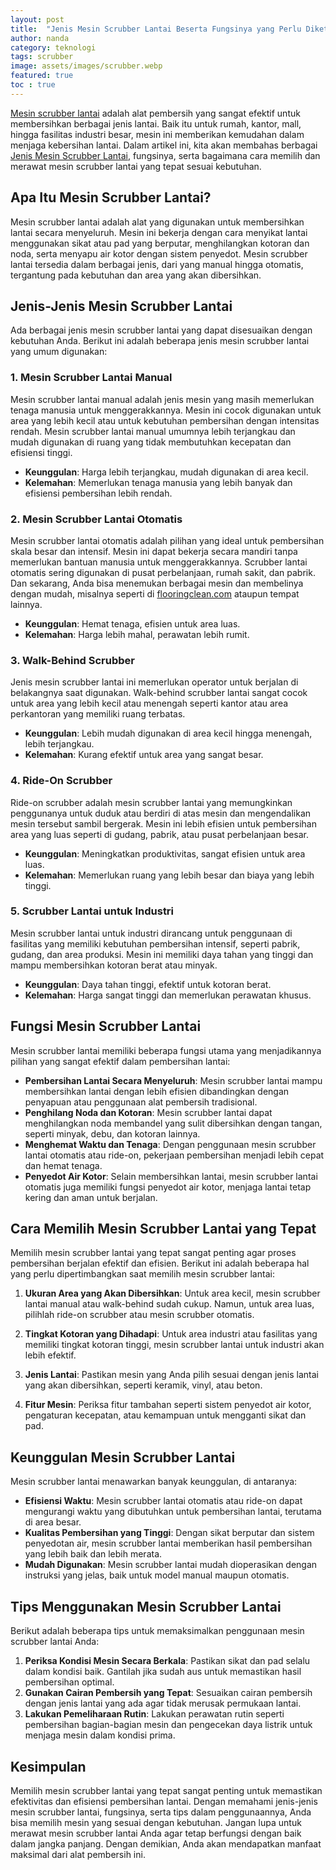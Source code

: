 ```yaml
---
layout: post
title:  "Jenis Mesin Scrubber Lantai Beserta Fungsinya yang Perlu Diketahui"
author: nanda
category: teknologi
tags: scrubber
image: assets/images/scrubber.webp
featured: true
toc : true
---
```


[Mesin scrubber lantai](https://pediaku.id/jenis-mesin-scrubber-lantai-dan-fungsinya/) adalah alat pembersih yang sangat efektif untuk membersihkan berbagai jenis lantai. Baik itu untuk rumah, kantor, mall, hingga fasilitas industri besar, mesin ini memberikan kemudahan dalam menjaga kebersihan lantai. Dalam artikel ini, kita akan membahas berbagai [Jenis Mesin Scrubber Lantai](https://flooringclean.com/rekomendasi-jenis-jenis-mesin-scrubber-lantai/), fungsinya, serta bagaimana cara memilih dan merawat mesin scrubber lantai yang tepat sesuai kebutuhan.

## Apa Itu Mesin Scrubber Lantai?

Mesin scrubber lantai adalah alat yang digunakan untuk membersihkan lantai secara menyeluruh. Mesin ini bekerja dengan cara menyikat lantai menggunakan sikat atau pad yang berputar, menghilangkan kotoran dan noda, serta menyapu air kotor dengan sistem penyedot. Mesin scrubber lantai tersedia dalam berbagai jenis, dari yang manual hingga otomatis, tergantung pada kebutuhan dan area yang akan dibersihkan.

## Jenis-Jenis Mesin Scrubber Lantai

Ada berbagai jenis mesin scrubber lantai yang dapat disesuaikan dengan kebutuhan Anda. Berikut ini adalah beberapa jenis mesin scrubber lantai yang umum digunakan:

### 1. Mesin Scrubber Lantai Manual

Mesin scrubber lantai manual adalah jenis mesin yang masih memerlukan tenaga manusia untuk menggerakkannya. Mesin ini cocok digunakan untuk area yang lebih kecil atau untuk kebutuhan pembersihan dengan intensitas rendah. Mesin scrubber lantai manual umumnya lebih terjangkau dan mudah digunakan di ruang yang tidak membutuhkan kecepatan dan efisiensi tinggi.

- **Keunggulan**: Harga lebih terjangkau, mudah digunakan di area kecil.
- **Kelemahan**: Memerlukan tenaga manusia yang lebih banyak dan efisiensi pembersihan lebih rendah.

### 2. Mesin Scrubber Lantai Otomatis

Mesin scrubber lantai otomatis adalah pilihan yang ideal untuk pembersihan skala besar dan intensif. Mesin ini dapat bekerja secara mandiri tanpa memerlukan bantuan manusia untuk menggerakkannya. Scrubber lantai otomatis sering digunakan di pusat perbelanjaan, rumah sakit, dan pabrik. Dan sekarang, Anda bisa menemukan berbagai mesin dan membelinya dengan mudah, misalnya seperti di [flooringclean.com](https://flooringclean.com/) ataupun tempat lainnya. 

- **Keunggulan**: Hemat tenaga, efisien untuk area luas.
- **Kelemahan**: Harga lebih mahal, perawatan lebih rumit.

### 3. Walk-Behind Scrubber

Jenis mesin scrubber lantai ini memerlukan operator untuk berjalan di belakangnya saat digunakan. Walk-behind scrubber lantai sangat cocok untuk area yang lebih kecil atau menengah seperti kantor atau area perkantoran yang memiliki ruang terbatas.

- **Keunggulan**: Lebih mudah digunakan di area kecil hingga menengah, lebih terjangkau.
- **Kelemahan**: Kurang efektif untuk area yang sangat besar.

### 4. Ride-On Scrubber

Ride-on scrubber adalah mesin scrubber lantai yang memungkinkan penggunanya untuk duduk atau berdiri di atas mesin dan mengendalikan mesin tersebut sambil bergerak. Mesin ini lebih efisien untuk pembersihan area yang luas seperti di gudang, pabrik, atau pusat perbelanjaan besar.

- **Keunggulan**: Meningkatkan produktivitas, sangat efisien untuk area luas.
- **Kelemahan**: Memerlukan ruang yang lebih besar dan biaya yang lebih tinggi.

### 5. Scrubber Lantai untuk Industri

Mesin scrubber lantai untuk industri dirancang untuk penggunaan di fasilitas yang memiliki kebutuhan pembersihan intensif, seperti pabrik, gudang, dan area produksi. Mesin ini memiliki daya tahan yang tinggi dan mampu membersihkan kotoran berat atau minyak.

- **Keunggulan**: Daya tahan tinggi, efektif untuk kotoran berat.
- **Kelemahan**: Harga sangat tinggi dan memerlukan perawatan khusus.

## Fungsi Mesin Scrubber Lantai

Mesin scrubber lantai memiliki beberapa fungsi utama yang menjadikannya pilihan yang sangat efektif dalam pembersihan lantai:

- **Pembersihan Lantai Secara Menyeluruh**: Mesin scrubber lantai mampu membersihkan lantai dengan lebih efisien dibandingkan dengan penyapuan atau penggunaan alat pembersih tradisional.
- **Penghilang Noda dan Kotoran**: Mesin scrubber lantai dapat menghilangkan noda membandel yang sulit dibersihkan dengan tangan, seperti minyak, debu, dan kotoran lainnya.
- **Menghemat Waktu dan Tenaga**: Dengan penggunaan mesin scrubber lantai otomatis atau ride-on, pekerjaan pembersihan menjadi lebih cepat dan hemat tenaga.
- **Penyedot Air Kotor**: Selain membersihkan lantai, mesin scrubber lantai otomatis juga memiliki fungsi penyedot air kotor, menjaga lantai tetap kering dan aman untuk berjalan.

## Cara Memilih Mesin Scrubber Lantai yang Tepat

Memilih mesin scrubber lantai yang tepat sangat penting agar proses pembersihan berjalan efektif dan efisien. Berikut ini adalah beberapa hal yang perlu dipertimbangkan saat memilih mesin scrubber lantai:

1. **Ukuran Area yang Akan Dibersihkan**: Untuk area kecil, mesin scrubber lantai manual atau walk-behind sudah cukup. Namun, untuk area luas, pilihlah ride-on scrubber atau mesin scrubber otomatis.
   
2. **Tingkat Kotoran yang Dihadapi**: Untuk area industri atau fasilitas yang memiliki tingkat kotoran tinggi, mesin scrubber lantai untuk industri akan lebih efektif.

3. **Jenis Lantai**: Pastikan mesin yang Anda pilih sesuai dengan jenis lantai yang akan dibersihkan, seperti keramik, vinyl, atau beton.

4. **Fitur Mesin**: Periksa fitur tambahan seperti sistem penyedot air kotor, pengaturan kecepatan, atau kemampuan untuk mengganti sikat dan pad.

## Keunggulan Mesin Scrubber Lantai

Mesin scrubber lantai menawarkan banyak keunggulan, di antaranya:

- **Efisiensi Waktu**: Mesin scrubber lantai otomatis atau ride-on dapat mengurangi waktu yang dibutuhkan untuk pembersihan lantai, terutama di area besar.
- **Kualitas Pembersihan yang Tinggi**: Dengan sikat berputar dan sistem penyedotan air, mesin scrubber lantai memberikan hasil pembersihan yang lebih baik dan lebih merata.
- **Mudah Digunakan**: Mesin scrubber lantai mudah dioperasikan dengan instruksi yang jelas, baik untuk model manual maupun otomatis.

## Tips Menggunakan Mesin Scrubber Lantai

Berikut adalah beberapa tips untuk memaksimalkan penggunaan mesin scrubber lantai Anda:

1. **Periksa Kondisi Mesin Secara Berkala**: Pastikan sikat dan pad selalu dalam kondisi baik. Gantilah jika sudah aus untuk memastikan hasil pembersihan optimal.
2. **Gunakan Cairan Pembersih yang Tepat**: Sesuaikan cairan pembersih dengan jenis lantai yang ada agar tidak merusak permukaan lantai.
3. **Lakukan Pemeliharaan Rutin**: Lakukan perawatan rutin seperti pembersihan bagian-bagian mesin dan pengecekan daya listrik untuk menjaga mesin dalam kondisi prima.

## Kesimpulan

Memilih mesin scrubber lantai yang tepat sangat penting untuk memastikan efektivitas dan efisiensi pembersihan lantai. Dengan memahami jenis-jenis mesin scrubber lantai, fungsinya, serta tips dalam penggunaannya, Anda bisa memilih mesin yang sesuai dengan kebutuhan. Jangan lupa untuk merawat mesin scrubber lantai Anda agar tetap berfungsi dengan baik dalam jangka panjang. Dengan demikian, Anda akan mendapatkan manfaat maksimal dari alat pembersih ini.
